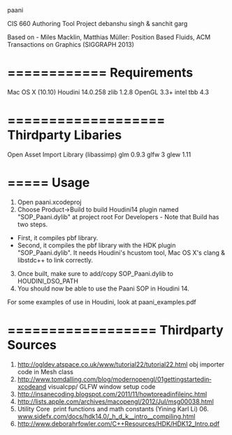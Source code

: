 paani

CIS 660 Authoring Tool Project
debanshu singh & sanchit garg

Based on - Miles Macklin, Matthias Müller: Position Based Fluids, ACM Transactions on Graphics (SIGGRAPH 2013)

============
Requirements
============
Mac OS X (10.10)
Houdini 14.0.258
zlib 1.2.8
OpenGL 3.3+
intel tbb 4.3

===================
Thirdparty Libaries
===================
Open Asset Import Library (libassimp)
glm 0.9.3
glfw 3
glew 1.11

=====
Usage
=====
01. Open paani.xcodeproj
02. Choose Product->Build to build Houdini14 plugin named "SOP_Paani.dylib" at project root
For Developers - Note that Build has two steps. 
- First, it compiles pbf library. 
- Second, it compiles the pbf library with the HDK plugin "SOP_Paani.dylib". It needs Houdini's hcustom tool, Mac OS X's clang & libstdc++ to link correctly.
03. Once built, make sure to add/copy SOP_Paani.dylib to HOUDINI_DSO_PATH
04. You should now be able to use the Paani SOP in Houdini 14.

For some examples of use in Houdini, look at paani_examples.pdf

==================
Thirdparty Sources
==================
01. http://ogldev.atspace.co.uk/www/tutorial22/tutorial22.html​­ o​bj importer code in Mesh class
02. http://www.tomdalling.com/blog/modern­opengl/01­getting­started­in­xcode­and ­visual­cpp/​­ GLFW window setup code
03. http://insanecoding.blogspot.com/2011/11/how­to­read­in­file­in­c.html
04. http://lists.apple.com/archives/mac­opengl/2012/Jul/msg00038.html
05. Utility Core ­ print functions and math constants (Yining Karl Li) 06. www.sidefx.com/docs/hdk14.0/_h_d_k__intro__compiling.html
07. http://www.deborahrfowler.com/C++Resources/HDK/HDK12_Intro.pdf